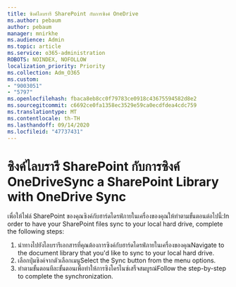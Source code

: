 ```yaml
---
title: ซิงค์ไลบรารี SharePoint กับการซิงค์ OneDrive
ms.author: pebaum
author: pebaum
manager: mnirkhe
ms.audience: Admin
ms.topic: article
ms.service: o365-administration
ROBOTS: NOINDEX, NOFOLLOW
localization_priority: Priority
ms.collection: Adm_O365
ms.custom:
- "9003051"
- "5797"
ms.openlocfilehash: fbaca8eb8cc0f79783ce0918c43675594582d8e2
ms.sourcegitcommit: c6692ce0fa1358ec3529e59ca0ecdfdea4cdc759
ms.translationtype: MT
ms.contentlocale: th-TH
ms.lasthandoff: 09/14/2020
ms.locfileid: "47737431"
---
```

# <a name="sync-a-sharepoint-library-with-onedrive-sync"></a><span data-ttu-id="faf11-102">ซิงค์ไลบรารี SharePoint กับการซิงค์ OneDrive</span><span class="sxs-lookup"><span data-stu-id="faf11-102">Sync a SharePoint Library with OneDrive Sync</span></span>

<span data-ttu-id="faf11-103">เพื่อให้ไฟล์ SharePoint ของคุณซิงค์กับฮาร์ดไดรฟ์ภายในเครื่องของคุณให้ทำตามขั้นตอนต่อไปนี้:</span><span class="sxs-lookup"><span data-stu-id="faf11-103">In order to have your SharePoint files sync to your local hard drive, complete the following steps:</span></span>

1. <span data-ttu-id="faf11-104">นำทางไปยังไลบรารีเอกสารที่คุณต้องการซิงค์กับฮาร์ดไดรฟ์ภายในเครื่องของคุณ</span><span class="sxs-lookup"><span data-stu-id="faf11-104">Navigate to the document library that you'd like to sync to your local hard drive.</span></span>
2. <span data-ttu-id="faf11-105">เลือกปุ่มซิงค์จากตัวเลือกเมนู</span><span class="sxs-lookup"><span data-stu-id="faf11-105">Select the Sync button from the menu options.</span></span>
3. <span data-ttu-id="faf11-106">ทำตามขั้นตอนทีละขั้นตอนเพื่อทำให้การซิงโครไนซ์เสร็จสมบูรณ์</span><span class="sxs-lookup"><span data-stu-id="faf11-106">Follow the step-by-step to complete the synchronization.</span></span>